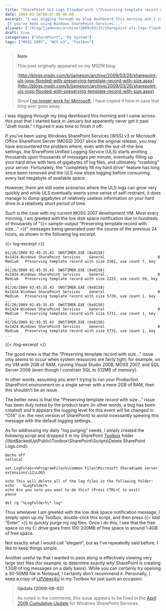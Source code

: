 ```yaml
---
title: "SharePoint ULS Logs Flooded with \"Preserving template record with size...\""
date: 2009-03-26T08:07:00-06:00
excerpt: "I was digging through my blog dashboard this morning and I came across this post that I started back in January but apparently never got it past \"draft mode.\" I figured it was time to finish it off. 
 If you've been using Windows SharePoint Services..."
aliases: ["/blog/jjameson/archive/2009/03/25/sharepoint-uls-logs-flooded-with-preserving-template-record-with-size.aspx", "/blog/jjameson/archive/2009/03/26/sharepoint-uls-logs-flooded-with-preserving-template-record-with-size.aspx"]
draft: true
categories: ["SharePoint", "My System"]
tags: ["MOSS 2007", "WSS v3", "Toolbox"]
---
```


> **Note**
>
> This post originally appeared on my MSDN blog:
>
> [http://blogs.msdn.com/b/jjameson/archive/2009/03/26/sharepoint-uls-logs-flooded-with-preserving-template-record-with-size.aspx](http://blogs.msdn.com/b/jjameson/archive/2009/03/26/sharepoint-uls-logs-flooded-with-preserving-template-record-with-size.aspx)
>
> Since [I no longer work for Microsoft](/blog/jjameson/2011/09/02/last-day-with-microsoft), I have copied it here in case that blog ever goes away.

I was digging through my blog dashboard this morning and I came across this post that I started back in January but apparently never got it past "draft mode." I figured it was time to finish it off.

If you've been using Windows SharePoint Services (WSS) v3 or Microsoft Office SharePoint Server (MOSS) 2007 since the original release, you may have encountered the problem where, even with the out-of-the-box settings, the SharePoint Unified Logging Service (ULS) starts emitting thousands upon thousands of messages per minute, eventually filling up your hard drive with tens of gigabytes of log files, and ultimately "crashing" your server. Fortunately, the "completely fill my hard drive" feature has long since been removed and the ULS now stops logging before consuming every last megabyte of available space.

However, there are still some scenarios where the ULS logs can grow very quickly and while ULS eventually exerts some sense of self-restraint, it does manage to dump gigabytes of relatively useless information on your hard drive in a relatively short period of time.

Such is the case with my current MOSS 2007 development VM. Most every morning, I am greeted with the low disk space notification due to hundreds of thousands of "{{< sample-output "Preserving template record with size..." >}}" messages being generated over the course of the previous 24 hours, as shown in the following log excerpt:

{{< log-excerpt >}}

```
01/26/2009 02:45:35.43  OWSTIMER.EXE (0x0158)                    0x1424 Windows SharePoint Services    General                        0 Medium   Preserving template record with size 3301, use count 7, key ...
01/26/2009 02:45:35.43  OWSTIMER.EXE (0x0158)                    0x1424 Windows SharePoint Services    General                        0 Medium   Preserving template record with size 2225, use count 59, key ...
01/26/2009 02:45:35.43  OWSTIMER.EXE (0x0158)                    0x1424 Windows SharePoint Services    General                        0 Medium   Preserving template record with size 5728, use count 1, key ...
01/26/2009 02:45:35.43  OWSTIMER.EXE (0x0158)                    0x1424 Windows SharePoint Services    General                        0 Medium   Preserving template record with size 5731, use count 1, key ...
01/26/2009 02:45:35.43  OWSTIMER.EXE (0x0158)                    0x1424 Windows SharePoint Services    General                        0 Medium   Preserving template record with size 5732, use count 1, key ...
```

{{< /log-excerpt >}}

The good news is that the "Preserving template record with size..." issue only seems to occur when system resources are fairly tight; for example, on my VM with 2GB of RAM, running Visual Studio 2008, MOSS 2007, and SQL Server 2008 (even though I constrain SQL to 512MB of memory).

In other words, assuming you aren't trying to run your Production SharePoint environment on a single server with a mere 2GB of RAM, then this shouldn't be an issue.

The better news is that the "Preserving template record with size..." issue has been duly noted by the product team (in other words, a bug has been created) and it appears the logging level for this event will be changed in "O14" (i.e. the next version of SharePoint) to avoid incessantly spewing this message with the default logging settings.

As for addressing my daily "log purging" needs, I simply created the following script and dropped it in my SharePoint [Toolbox](/blog/jjameson/2007/03/22/backedup-and-notbackedup) folder (\NotBackedUp\Public\Toolbox\SharePoint\Scripts\Delete SharePoint Logs.cmd):

```
@echo off
setlocal

set LogFolder=%ProgramFiles%\Common Files\Microsoft Shared\web server extensions\12\LOGS

echo This will delete all of the log files in the following folder:
echo    %LogFolder%
echo Are you sure you want to do this? (Press CTRL+C to exit)
pause

del /q "%LogFolder%\*.log"
```

Thus whenever I am greeted with the low disk space notification message, I simply open up my Toolbox, double-click this script, and then press {{< kbd "Enter" >}} to quickly purge my log files. Once I do this, I see that the free space on my C: drive goes from 100-200MB of free space to around 1.4GB of free space.

Not exactly what I would call "elegant", but as I've repeatedly said before, I like to keep things simple.

Another useful tip that I wanted to pass along is effectively viewing very large text files (for example, to determine exactly *why* SharePoint is creating 1.3GB of log messages on a daily basis). While you can certainly *try* opening a 30-50MB file in Notepad, I certainly don't recommend it. Personally, I keep a copy of [LtfViewr4U](http://search.live.com/results.aspx?q=LtfViewr4U) in my Toolbox for just such an occasion.

> **Update (2009-06-02)**
>
> As noted in the comments, this issue appears to be fixed in the [April 2009 Cumulative Update](http://support.microsoft.com/kb/968850) for Windows SharePoint Services.

